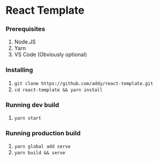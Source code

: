 # React Template

### Prerequisites
1. Node.JS
2. Yarn
3. VS Code (Obviously optional)

### Installing
1. ```git clone https://github.com/addy/react-template.git```
2. ```cd react-template && yarn install```

### Running dev build
1. ```yarn start```

### Running production build
1. ```yarn global add serve```
2. ```yarn build && serve```
